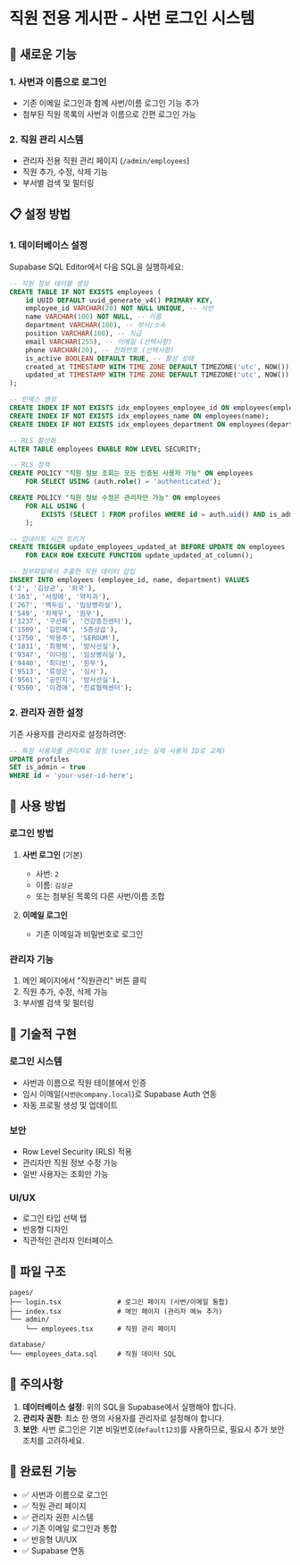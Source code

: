 # 직원 전용 게시판 - 사번 로그인 시스템

## 🚀 새로운 기능

### 1. 사번과 이름으로 로그인
- 기존 이메일 로그인과 함께 사번/이름 로그인 기능 추가
- 첨부된 직원 목록의 사번과 이름으로 간편 로그인 가능

### 2. 직원 관리 시스템
- 관리자 전용 직원 관리 페이지 (`/admin/employees`)
- 직원 추가, 수정, 삭제 기능
- 부서별 검색 및 필터링

## 📋 설정 방법

### 1. 데이터베이스 설정

Supabase SQL Editor에서 다음 SQL을 실행하세요:

```sql
-- 직원 정보 테이블 생성
CREATE TABLE IF NOT EXISTS employees (
    id UUID DEFAULT uuid_generate_v4() PRIMARY KEY,
    employee_id VARCHAR(20) NOT NULL UNIQUE, -- 사번
    name VARCHAR(100) NOT NULL, -- 이름
    department VARCHAR(100), -- 부서/소속
    position VARCHAR(100), -- 직급
    email VARCHAR(255), -- 이메일 (선택사항)
    phone VARCHAR(20), -- 전화번호 (선택사항)
    is_active BOOLEAN DEFAULT TRUE, -- 활성 상태
    created_at TIMESTAMP WITH TIME ZONE DEFAULT TIMEZONE('utc', NOW()),
    updated_at TIMESTAMP WITH TIME ZONE DEFAULT TIMEZONE('utc', NOW())
);

-- 인덱스 생성
CREATE INDEX IF NOT EXISTS idx_employees_employee_id ON employees(employee_id);
CREATE INDEX IF NOT EXISTS idx_employees_name ON employees(name);
CREATE INDEX IF NOT EXISTS idx_employees_department ON employees(department);

-- RLS 활성화
ALTER TABLE employees ENABLE ROW LEVEL SECURITY;

-- RLS 정책
CREATE POLICY "직원 정보 조회는 모든 인증된 사용자 가능" ON employees
    FOR SELECT USING (auth.role() = 'authenticated');

CREATE POLICY "직원 정보 수정은 관리자만 가능" ON employees
    FOR ALL USING (
        EXISTS (SELECT 1 FROM profiles WHERE id = auth.uid() AND is_admin = TRUE)
    );

-- 업데이트 시간 트리거
CREATE TRIGGER update_employees_updated_at BEFORE UPDATE ON employees
    FOR EACH ROW EXECUTE FUNCTION update_updated_at_column();

-- 첨부파일에서 추출한 직원 데이터 삽입
INSERT INTO employees (employee_id, name, department) VALUES
('2', '김상균', '외국'),
('163', '서정에', '약지과'),
('267', '백두심', '임상병리실'),
('549', '차제우', '원무'),
('1237', '구선화', '건강증진센터'),
('1509', '김민혜', '5층상급'),
('1750', '박용주', 'SEROUM'),
('1831', '최평택', '방사선실'),
('9347', '이다림', '임상병리실'),
('9440', '최다빈', '원무'),
('9513', '류정은', '심사'),
('9561', '공민지', '방사선실'),
('9580', '이경애', '진료협력센터');
```

### 2. 관리자 권한 설정

기존 사용자를 관리자로 설정하려면:

```sql
-- 특정 사용자를 관리자로 설정 (user_id는 실제 사용자 ID로 교체)
UPDATE profiles 
SET is_admin = true 
WHERE id = 'your-user-id-here';
```

## 🎯 사용 방법

### 로그인 방법

1. **사번 로그인** (기본)
   - 사번: `2`
   - 이름: `김상균`
   - 또는 첨부된 목록의 다른 사번/이름 조합

2. **이메일 로그인**
   - 기존 이메일과 비밀번호로 로그인

### 관리자 기능

1. 메인 페이지에서 "직원관리" 버튼 클릭
2. 직원 추가, 수정, 삭제 가능
3. 부서별 검색 및 필터링

## 🔧 기술적 구현

### 로그인 시스템
- 사번과 이름으로 직원 테이블에서 인증
- 임시 이메일(`사번@company.local`)로 Supabase Auth 연동
- 자동 프로필 생성 및 업데이트

### 보안
- Row Level Security (RLS) 적용
- 관리자만 직원 정보 수정 가능
- 일반 사용자는 조회만 가능

### UI/UX
- 로그인 타입 선택 탭
- 반응형 디자인
- 직관적인 관리자 인터페이스

## 📁 파일 구조

```
pages/
├── login.tsx              # 로그인 페이지 (사번/이메일 통합)
├── index.tsx              # 메인 페이지 (관리자 메뉴 추가)
└── admin/
    └── employees.tsx      # 직원 관리 페이지

database/
└── employees_data.sql     # 직원 데이터 SQL
```

## 🚨 주의사항

1. **데이터베이스 설정**: 위의 SQL을 Supabase에서 실행해야 합니다.
2. **관리자 권한**: 최소 한 명의 사용자를 관리자로 설정해야 합니다.
3. **보안**: 사번 로그인은 기본 비밀번호(`default123`)를 사용하므로, 필요시 추가 보안 조치를 고려하세요.

## 🎉 완료된 기능

- ✅ 사번과 이름으로 로그인
- ✅ 직원 관리 페이지
- ✅ 관리자 권한 시스템
- ✅ 기존 이메일 로그인과 통합
- ✅ 반응형 UI/UX
- ✅ Supabase 연동




